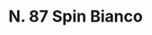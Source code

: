 ---
title: "N. 87 Spin Bianco"
permalink: "/edition/plant087/"
plant-name: "N. 87"
plant-number: "087"
plant-xml: "/assets/xml/plant087.xml"
plant-img1: "/assets/img/plant087_verso.jpg"
plant-img2: "/assets/img/plant087.jpg"
plant-title: "N. 87 Spin Bianco"
plant-wfo-link: ""
plant-kew-link: ""
plant-taxon-content: ""
layout: single-xml
---